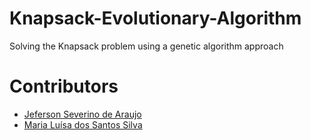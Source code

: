 # Knapsack-Evolutionary-Algorithm
Solving the Knapsack problem using a genetic algorithm approach

# Contributors
* [Jeferson Severino de Araujo](https://github.com/jefersonseverino)
* [Maria Luísa dos Santos Silva](https://github.com/mluisass)
